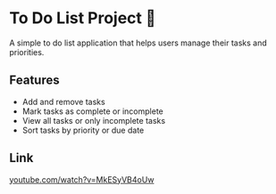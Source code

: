 # To Do List Project 🚀

A simple to do list application that helps users manage their tasks and priorities.

## Features

* Add and remove tasks
* Mark tasks as complete or incomplete
* View all tasks or only incomplete tasks
* Sort tasks by priority or due date

## Link  

[youtube.com/watch?v=MkESyVB4oUw](youtube.com/watch?v=MkESyVB4oUw "Build a Todo list app in HTML, CSS & JavaScript in 2021 | JavaScript for Beginners tutorial")
